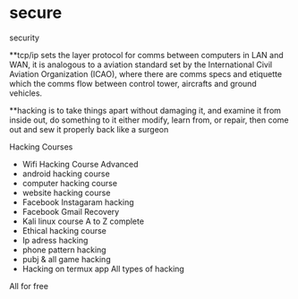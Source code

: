 # secure
security


**tcp/ip sets the layer protocol for comms between computers in LAN and WAN, it is analogous to a aviation standard set by the International Civil Aviation Organization (ICAO), where there are comms specs and etiquette which the comms flow between control tower, aircrafts and ground vehicles.

**hacking is to take things apart without damaging it, and examine it from inside out, do something to it either modify, learn from, or repair, then come out and sew it properly back like a surgeon


Hacking Courses
-  Wifi Hacking Course Advanced
-  android hacking course
-  computer hacking course
-  website hacking course
-  Facebook Instagaram hacking
-  Facebook Gmail Recovery
-  Kali linux course A to Z complete
-  Ethical hacking course
-  Ip adress hacking
-  phone pattern hacking
-  pubj & all game hacking
-  Hacking on termux app All types of hacking

All for free
